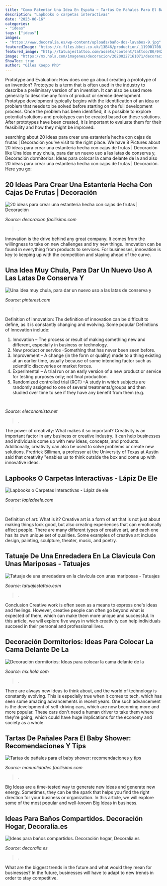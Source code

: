 ```yaml
---
title: "Como Patentar Una Idea En España ~ Tartas De Pañales Para El Baby Shower: Recomendaciones Y Tips"
description: "Lapbooks o carpetas interactivas"
date: "2023-06-16"
categories:
- "ideas"
tags: ["ideas"]
images:
- "https://www.decoralia.es/wp-content/uploads/baño-dos-lavabos-9.jpg"
featuredImage: "https://c.files.bbci.co.uk/13B46/production/_119901708_0126513a-5149-4700-b3e1-73cdad6125b0.jpg"
featured_image: "http://tatuajestattoo.com/assets/content/tattoo/80/9428.jpeg"
image: "https://mx.hola.com/imagenes/decoracion/20200227161071/decoracion-dormitorios-ideas-colocar-cama-delante-ventana/0-786-99/cama-ventana-6m-m.jpg"
ShowToc: true
author: "Giles Koepp PhD"
---
```



Prototype and Evaluation: How does one go about creating a prototype of an invention?
Prototype is a term that is often used in the industry to describe a preliminary version of an invention. It can also be used more generally to describe any form of product or service development. Prototype development typically begins with the identification of an idea or problem that needs to be solved before starting on the full development process. Once the problem has been identified, it is possible to explore potential solutions and prototypes can be created based on these solutions. After prototypes have been created, it is important to evaluate them for their feasibility and how they might be improved.

	

		
searching about 20 ideas para crear una estantería hecha con cajas de frutas | Decoración you've visit to the right place. We have 8 Pictures about 20 ideas para crear una estantería hecha con cajas de frutas | Decoración like Una idea muy chula, para dar un nuevo uso a las latas de conserva y, Decoración dormitorios: Ideas para colocar la cama delante de la and also 20 ideas para crear una estantería hecha con cajas de frutas | Decoración. Here you go:
		
    
## 20 Ideas Para Crear Una Estantería Hecha Con Cajas De Frutas | Decoración

<img loading=lazy src="https://estag.fimagenes.com/imagenesred/11588582.jpg" onerror="this.onerror=null;this.src='https://tse4.mm.bing.net/th?id=OIP.fOS75a6np7xjel4wtawKxwHaKX&amp;pid=15.1';" alt="20 ideas para crear una estantería hecha con cajas de frutas | Decoración">

_Source: decoracion.facilisimo.com_

>. 

	

Innovation is the drive behind any great company. It comes from the willingness to take on new challenges and try new things. Innovation can be found in everything from products to services. For businesses, innovation is key to keeping up with the competition and staying ahead of the curve.

    
## Una Idea Muy Chula, Para Dar Un Nuevo Uso A Las Latas De Conserva Y

<img loading=lazy src="https://i.pinimg.com/originals/ec/ae/fc/ecaefc9eeb7e6058bce33e63e3774aa7.jpg" onerror="this.onerror=null;this.src='https://tse3.mm.bing.net/th?id=OIP.-dIz1Dl64Fx5UQCx_ErdTgHaEJ&amp;pid=15.1';" alt="Una idea muy chula, para dar un nuevo uso a las latas de conserva y">

_Source: pinterest.com_

>. 

	

Definition of innovation:
The definition of innovation can be difficult to define, as it is constantly changing and evolving. Some popular Definitions of Innovation include:
1. Innovation – The process or result of making something new and different, especially in business or technology.
2. New product or service –Something that has never been seen before.
3. Improvement – A change (in the form or quality) made to a thing existing at an earlier time, usually because of some intending factor such as scientific discoveries or market forces.
4. Experimental – A trial run or an early version of a new product or service for testing purposes only; not final production. 
5. Randomized controlled trial (RCT) –A study in which subjects are randomly assigned to one of several treatments/groups and then studied over time to see if they have any benefit from them (e.g.

    
## 

<img loading=lazy src="https://c.files.bbci.co.uk/13B46/production/_119901708_0126513a-5149-4700-b3e1-73cdad6125b0.jpg" onerror="this.onerror=null;this.src='https://tse2.mm.bing.net/th?id=OIP.cix15htmo2r59lZWB0fgsgHaEK&amp;pid=15.1';" alt="">

_Source: eleconomista.net_

>. 

	

The power of creativity: What makes it so important?
Creativity is an important factor in any business or creative industry. It can help businesses and individuals come up with new ideas, concepts, and products. Additionally, creativity can also be used to solve problems or create new solutions. Fredrick Silliman, a professor at the University of Texas at Austin said that creativity "enables us to think outside the box and come up with innovative ideas.

    
## Lapbooks O Carpetas Interactivas - Lápiz De Ele

<img loading=lazy src="https://www.lapizdeele.com/wp-content/uploads/2018/02/giphy-downsized-large-2.gif" onerror="this.onerror=null;this.src='https://tse2.mm.bing.net/th?id=OIP.STqwyc2wiVOLaM7GaazjngHaFj&amp;pid=15.1';" alt="Lapbooks o Carpetas Interactivas - Lápiz de ele">

_Source: lapizdeele.com_

>. 

	

Definition of art: What is it?
Creative art is a form of art that is not just about making things look good, but also creating experiences that can emotionally affect people. There are many different types of creative art, and each one has its own unique set of qualities. Some examples of creative art include design, painting, sculpture, theater, music, and poetry.

    
## Tatuaje De Una Enredadera En La Clavícula Con Unas Mariposas - Tatuajes

<img loading=lazy src="http://tatuajestattoo.com/assets/content/tattoo/80/9428.jpeg" onerror="this.onerror=null;this.src='https://tse1.mm.bing.net/th?id=OIP.syh1knBAl6-E8HQvPweTwgHaJ4&amp;pid=15.1';" alt="Tatuaje de una enredadera en la clavícula con unas mariposas - Tatuajes">

_Source: tatuajestattoo.com_

>. 

	

Conclusion
Creative work is often seen as a means to express one's ideas and feelings. However, creative people can often go beyond what is expected of them, which can make them more unique and successful. In this article, we will explore five ways in which creativity can help individuals succeed in their personal and professional lives.

    
## Decoración Dormitorios: Ideas Para Colocar La Cama Delante De La

<img loading=lazy src="https://mx.hola.com/imagenes/decoracion/20200227161071/decoracion-dormitorios-ideas-colocar-cama-delante-ventana/0-786-99/cama-ventana-6m-m.jpg" onerror="this.onerror=null;this.src='https://tse4.mm.bing.net/th?id=OIP.Zdz6ZIEdHE8C4LtashYHEAEsEs&amp;pid=15.1';" alt="Decoración dormitorios: Ideas para colocar la cama delante de la">

_Source: mx.hola.com_

>. 

	

There are always new ideas to think about, and the world of technology is constantly evolving. This is especially true when it comes to tech, which has seen some amazing advancements in recent years. One such advancement is the development of self-driving cars, which are now becoming more and more popular. These cars don't need a human driver to take them where they're going, which could have huge implications for the economy and society as a whole.

    
## Tartas De Pañales Para El Baby Shower: Recomendaciones Y Tips

<img loading=lazy src="https://azu1.facilisimo.com/ima/i/5/b/2b/am_827709_6267520_387932.jpg" onerror="this.onerror=null;this.src='https://tse2.mm.bing.net/th?id=OIP.Y-GvSU77LHVP7TG8qYVkKQHaFj&amp;pid=15.1';" alt="Tartas de pañales para el baby shower: recomendaciones y tips">

_Source: manualidades.facilisimo.com_

>. 

	

Big Ideas are a time-tested way to generate new ideas and generate new energy. Sometimes, they can be the spark that helps you find the right direction for your business or organization. In this article, we will explore some of the most popular and well-known Big Ideas in business.

    
## Ideas Para Baños Compartidos. Decoración Hogar, Decoralia.es

<img loading=lazy src="https://www.decoralia.es/wp-content/uploads/baño-dos-lavabos-9.jpg" onerror="this.onerror=null;this.src='https://tse1.mm.bing.net/th?id=OIP.HL5sfUzLAQ0Zk0OpVyz6zwHaLH&amp;pid=15.1';" alt="Ideas para baños compartidos. Decoración hogar, Decoralia.es">

_Source: decoralia.es_

>. 

	

What are the biggest trends in the future and what would they mean for businesses?
In the future, businesses will have to adapt to new trends in order to stay competitive.

